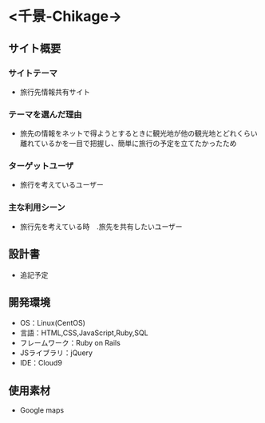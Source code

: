 # <千景-Chikage->

## サイト概要
### サイトテーマ
* 旅行先情報共有サイト

### テーマを選んだ理由
* 旅先の情報をネットで得ようとするときに観光地が他の観光地とどれくらい離れているかを一目で把握し、簡単に旅行の予定を立てたかったため


### ターゲットユーザ
* 旅行を考えているユーザー

### 主な利用シーン
* 旅行先を考えている時　.旅先を共有したいユーザー

## 設計書
* 追記予定

## 開発環境
- OS：Linux(CentOS)
- 言語：HTML,CSS,JavaScript,Ruby,SQL
- フレームワーク：Ruby on Rails
- JSライブラリ：jQuery
- IDE：Cloud9

## 使用素材
- Google maps